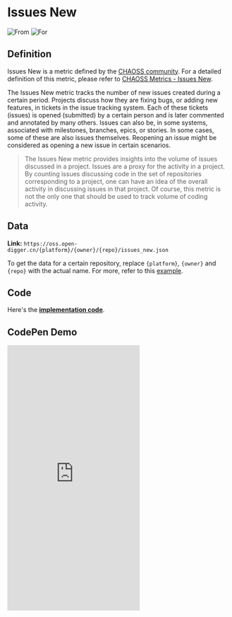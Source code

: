 # Issues New

![From](https://img.shields.io/badge/From-CHAOSS-blue) ![For](https://img.shields.io/badge/For-Repo-blue)

## Definition

Issues New is a metric defined by the [CHAOSS community](https://chaoss.community). For a detailed definition of this metric, please refer to [CHAOSS Metrics - Issues New](https://chaoss.community/kb/metric-issues-new).

The Issues New metric tracks the number of new issues created during a certain period. Projects discuss how they are fixing bugs, or adding new features, in tickets in the issue tracking system. Each of these tickets (issues) is opened (submitted) by a certain person and is later commented and annotated by many others. Issues can also be, in some systems, associated with milestones, branches, epics, or stories. In some cases, some of these are also issues themselves. Reopening an issue might be considered as opening a new issue in certain scenarios.

> The Issues New metric provides insights into the volume of issues discussed in a project. Issues are a proxy for the activity in a project. By counting issues discussing code in the set of repositories corresponding to a project, one can have an idea of the overall activity in discussing issues in that project. Of course, this metric is not the only one that should be used to track volume of coding activity.


## Data

**Link:** `https://oss.open-digger.cn/{platform}/{owner}/{repo}/issues_new.json`

To get the data for a certain repository, replace `{platform}`, `{owner}` and `{repo}` with the actual name. For more, refer to this [example](https://oss.open-digger.cn/github/X-lab2017/open-digger/issues_new.json).


## Code

Here's the [**implementation code**](https://github.com/X-lab2017/open-digger/blob/master/src/metrics/chaoss.ts#L128).


## CodePen Demo

<iframe height="600" scrolling="no" title="OpenDigger - [CHAOSS] Issues Status" src="https://codepen.io/frank-zsy/embed/mdjaZMw?default-tab=js%2Cresult&editable=true" frameborder="no" loading="lazy" allowtransparency="true" allowfullscreen="true">
  See the Pen <a href="https://codepen.io/frank-zsy/pen/mdjaZMw">
  OpenDigger - [CHAOSS] Issues Status</a> by Frank Zhao (<a href="https://codepen.io/frank-zsy">@frank-zsy</a>)
  on <a href="https://codepen.io">CodePen</a>.
</iframe>
